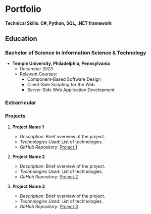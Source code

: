 # Portfolio

#### Technical Skills: C#, Python, SQL, .NET framework

## Education

### Bachelor of Science in Information Science & Technology
- **Temple University, Philadelphia, Pennsylvania**
  - *December 2023*
  - Relevant Courses:
    - Component-Based Software Design
    - Client-Side Scripting for the Web
    - Server-Side Web Application Development

### Extrarricular

### Projects
1. **Project Name 1**
   - *Description:* Brief overview of the project.
   - *Technologies Used:* List of technologies.
   - *GitHub Repository:* [Project 1](https://github.com/yourusername/project1)

2. **Project Name 2**
   - *Description:* Brief overview of the project.
   - *Technologies Used:* List of technologies.
   - *GitHub Repository:* [Project 2](https://github.com/yourusername/project2)

3. **Project Name 3**
   - *Description:* Brief overview of the project.
   - *Technologies Used:* List of technologies.
   - *GitHub Repository:* [Project 3](https://github.com/yourusername/project3)
